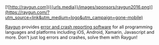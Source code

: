 [![http://raygun.com]({{urls.media}}/images/sponsors/raygun2016.png)](https://raygun.com/?utm_source=link&utm_medium=logo&utm_campaign=gone-mobile)

[Raygun](https://raygun.com/?utm_source=link&utm_medium=logo&utm_campaign=gone-mobile) provides [error and crash reporting software](https://raygun.com/products/crash-reporting?utm_source=link&utm_medium=text&utm_campaign=gone-mobile) for all programming languages and platforms including iOS, Android, Xamarin, Javascript and more. Don't just log errors and crashes, solve them with Raygun!